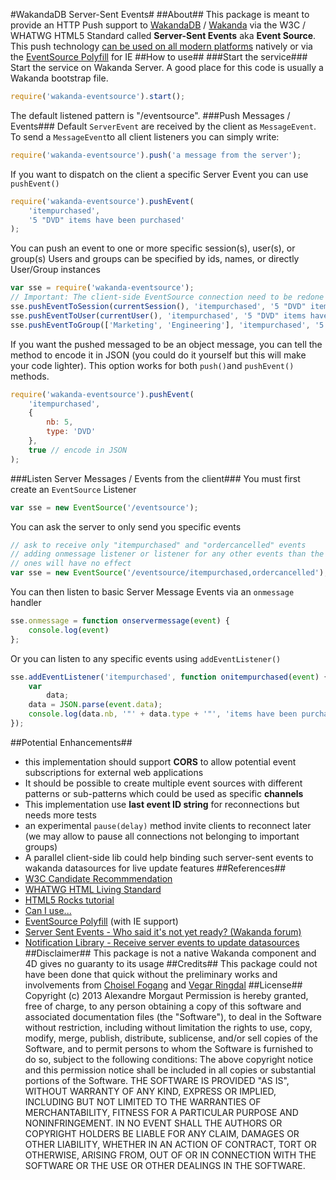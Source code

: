 #WakandaDB Server-Sent Events#
##About##
This package is meant to provide an HTTP Push support to [WakandaDB](http://wakandadb.org) / [Wakanda](http://wakanda.org) via the W3C / WHATWG HTML5 Standard called **Server-Sent Events** aka **Event Source**.
This push technology [can be used on all modern platforms](http://caniuse.com/#search=eventsource) natively or via the [EventSource Polyfill](https://github.com/Yaffle/EventSource) for IE
##How to use##
###Start the service###
Start the service on Wakanda Server. A good place for this code is usually a Wakanda bootstrap file.
```javascript
require('wakanda-eventsource').start();
```
The default listened pattern is "/eventsource".
###Push Messages / Events###
Default `ServerEvent` are received by the client as `MessageEvent`. To send a `MessageEvent`to all client listeners you can simply write:
```javascript
require('wakanda-eventsource').push('a message from the server');
```
If you want to dispatch on the client a specific Server Event you can use `pushEvent()`
```javascript
require('wakanda-eventsource').pushEvent(
    'itempurchased',
    '5 "DVD" items have been purchased'
);
```
You can push an event to one or more specific session(s), user(s), or group(s)
Users and groups can be specified by ids, names, or directly User/Group instances
```javascript
var sse = require('wakanda-eventsource');
// Important: The client-side EventSource connection need to be redone on login/logout
sse.pushEventToSession(currentSession(), 'itempurchased', '5 "DVD" items have been purchased');
sse.pushEventToUser(currentUser(), 'itempurchased', '5 "DVD" items have been purchased');
sse.pushEventToGroup(['Marketing', 'Engineering'], 'itempurchased', '5 "DVD" items have been purchased');
```
If you want the pushed messaged to be an object message, you can tell the method to encode it in JSON (you could do it yourself but this will make your code lighter). This option works for both `push()`and `pushEvent()` methods.
```javascript
require('wakanda-eventsource').pushEvent(
    'itempurchased',
    {
    	nb: 5,
    	type: 'DVD'
    },
    true // encode in JSON
);
```
###Listen Server Messages / Events from the client###
You must first create an `EventSource` Listener
```javascript
var sse = new EventSource('/eventsource');
```
You can ask the server to only send you specific events
```javascript
// ask to receive only "itempurchased" and "ordercancelled" events
// adding onmessage listener or listener for any other events than the listed
// ones will have no effect
var sse = new EventSource('/eventsource/itempurchased,ordercancelled');
```
You can then listen to basic Server Message Events via an `onmessage` handler
```javascript
sse.onmessage = function onservermessage(event) {
	console.log(event)
};
```
Or you can listen to any specific events using `addEventListener()`
```javascript
sse.addEventListener('itempurchased', function onitempurchased(event) {
	var
		data;
	data = JSON.parse(event.data);
	console.log(data.nb, '"' + data.type + '"', 'items have been purchased')
});
```
##Potential Enhancements##
* this implementation should support **CORS** to allow potential event subscriptions for external web applications
* It should be possible to create multiple event sources with different patterns or sub-patterns which could be used as specific **channels**
* This implementation use **last event ID string** for reconnections but needs more tests
* an experimental `pause(delay)` method invite clients to reconnect later (we may allow to pause all connections not belonging to important groups)
* A parallel client-side lib could help binding such server-sent events to wakanda datasources for live update features
##References##
* [W3C Candidate Recommmendation](http://w3.org/TR/Eventsource)
* [WHATWG HTML Living Standard](http://www.whatwg.org/specs/web-apps/current-work/multipage/comms.html)
* [HTML5 Rocks tutorial](http://www.html5rocks.com/en/tutorials/eventsource/basics/)
* [Can I use...](http://caniuse.com/#search=eventsource)
* [EventSource Polyfill](https://github.com/Yaffle/EventSource) (with IE support)
* [Server Sent Events - Who said it's not yet ready? (Wakanda forum)](http://forum.wakanda.org/showthread.php?4264-Server-Sent-Events-Who-said-it-s-not-yet-ready)
* [Notification Library - Receive server events to update datasources](http://forum.wakanda.org/showthread.php?4362-Notification-Library-Receive-server-events-to-update-datasources)
##Disclaimer##
This package is not a native Wakanda component and 4D gives no guaranty to its usage
##Credits##
This package could not have been done that quick without the preliminary works and involvements from [Choisel Fogang](https://github.com/choisel) and [Vegar Ringdal](https://github.com/vegarringdal)
##License##
Copyright (c) 2013 Alexandre Morgaut
Permission is hereby granted, free of charge, to any person obtaining a copy of this software and associated documentation files (the "Software"), to deal in the Software without restriction, including without limitation the rights to use, copy, modify, merge, publish, distribute, sublicense, and/or sell copies of the Software, and to permit persons to whom the Software is furnished to do so, subject to the following conditions:
The above copyright notice and this permission notice shall be included in all copies or substantial portions of the Software.
THE SOFTWARE IS PROVIDED "AS IS", WITHOUT WARRANTY OF ANY KIND, EXPRESS OR IMPLIED, INCLUDING BUT NOT LIMITED TO THE WARRANTIES OF MERCHANTABILITY, FITNESS FOR A PARTICULAR PURPOSE AND NONINFRINGEMENT. IN NO EVENT SHALL THE AUTHORS OR COPYRIGHT HOLDERS BE LIABLE FOR ANY CLAIM, DAMAGES OR OTHER LIABILITY, WHETHER IN AN ACTION OF CONTRACT, TORT OR OTHERWISE, ARISING FROM, OUT OF OR IN CONNECTION WITH THE SOFTWARE OR THE USE OR OTHER DEALINGS IN THE SOFTWARE.
